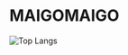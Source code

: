 # MAIGOMAIGO  

![Top Langs](https://github-readme-stats.vercel.app/api/top-langs/?username=MAIGOMAIGO&hide=Roff,Shell,Makefile)
